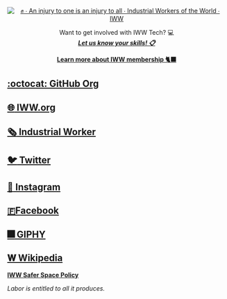 <div align="center">
  
[![✊ ∙ An injury to one is an injury to all ∙ Industrial Workers of the World ∙ IWW](https://media.giphy.com/media/mC23iiUyLMzqLbCEQU/giphy.gif)](https://iww.org)

Want to get involved with IWW Tech? :computer:  
[***Let us know your skills! :clipboard:***](https://forms.gle/X6UnuPwUzh5916aH7)

[**Learn more about IWW membership 🐈‍⬛**](https://iww.org/membership)

</div>

## [:octocat: GitHub Org](https://github.com/iww)
## [:globe_with_meridians: IWW.org](https://iww.org)
## [:newspaper_roll: Industrial Worker](https://industrialworker.org)
## [:bird: Twitter](https://twitter.com/iww)
## [:camera_flash: Instagram](https://instagram.com/industrialworkersoftheworld)
## [🇫Facebook](https://facebook.com/iww.org)
## [:fireworks: GIPHY](https://giphy.com/iww)
## [𝐖 Wikipedia](https://en.wikipedia.org/wiki/Industrial_Workers_of_the_World)

[**IWW Safer Space Policy**](https://iww.org/safer-space)

*Labor is entitled to all it produces.*

